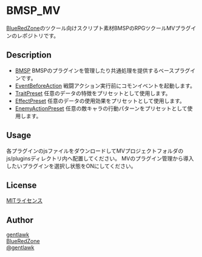 # BMSP_MV

[BlueRedZone](http://blueredzone.com)のツクール向けスクリプト素材BMSPのRPGツクールMVプラグインのレポジトリです。

## Description

* [BMSP](BMSP)
BMSPのプラグインを管理したり共通処理を提供するベースプラグインです。
* [EventBeforeAction](EventBeforeAction)
戦闘アクション実行前にコモンイベントを起動します。
* [TraitPreset](TraitPreset)
任意のデータの特徴をプリセットとして使用します。
* [EffectPreset](EffectPreset)
任意のデータの使用効果をプリセットとして使用します。
* [EnemyActionPreset](EnemyActionPreset)
任意の敵キャラの行動パターンをプリセットとして使用します。

## Usage

各プラグインのjsファイルをダウンロードしてMVプロジェクトフォルダのjs/pluginsディレクトリ内へ配置してください。
MVのプラグイン管理から導入したいプラグインを選択し状態をONにしてください。

## License

[MITライセンス](LICENSE)

## Author

[gentlawk](https://github.com/gentlawk)  
[BlueRedZone](http://blueredzone.com)  
[@gentlawk](https://twitter.com/gentlawk)
